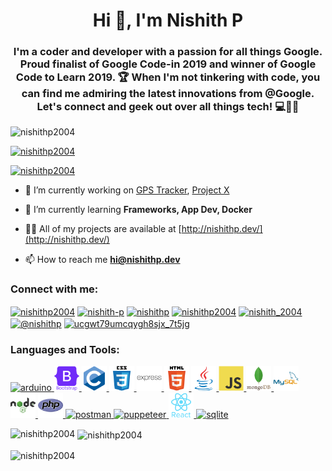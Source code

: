 <h1 align="center">Hi 👋, I'm Nishith P</h1>
<h3 align="center">I'm a coder and developer with a passion for all things Google. Proud finalist of Google Code-in 2019 and winner of Google Code to Learn 2019. 🏆 When I'm not tinkering with code, you can find me admiring the latest innovations from @Google. Let's connect and geek out over all things tech! 💻👨‍💻</h3>

<p align="left"> <img src="https://komarev.com/ghpvc/?username=nishithp2004&label=Profile%20views&color=0e75b6&style=flat" alt="nishithp2004" /> </p>

<p align="left"> <a href="https://github.com/ryo-ma/github-profile-trophy"><img src="https://github-profile-trophy.vercel.app/?username=nishithp2004" alt="nishithp2004" /></a> </p>

<p align="left"> <a href="https://twitter.com/nishithp2004" target="blank"><img src="https://img.shields.io/twitter/follow/nishithp2004?logo=twitter&style=for-the-badge" alt="nishithp2004" /></a> </p>

- 🔭 I’m currently working on [GPS Tracker](https://github.com/NishithP2004/GPS_Tracker), [Project X](https://projectx.nishithp.dev)

- 🌱 I’m currently learning **Frameworks, App Dev, Docker**

- 👨‍💻 All of my projects are available at [http://nishithp.dev/](http://nishithp.dev/)

- 📫 How to reach me **hi@nishithp.dev**

<h3 align="left">Connect with me:</h3>
<p align="left">
<a href="https://twitter.com/nishithp2004" target="blank"><img align="center" src="https://raw.githubusercontent.com/rahuldkjain/github-profile-readme-generator/master/src/images/icons/Social/twitter.svg" alt="nishithp2004" height="30" width="40" /></a>
<a href="https://linkedin.com/in/nishith-p" target="blank"><img align="center" src="https://raw.githubusercontent.com/rahuldkjain/github-profile-readme-generator/master/src/images/icons/Social/linked-in-alt.svg" alt="nishith-p" height="30" width="40" /></a>
<a href="https://kaggle.com/nishithp" target="blank"><img align="center" src="https://raw.githubusercontent.com/rahuldkjain/github-profile-readme-generator/master/src/images/icons/Social/kaggle.svg" alt="nishithp" height="30" width="40" /></a>
<a href="https://fb.com/nishithp2004" target="blank"><img align="center" src="https://raw.githubusercontent.com/rahuldkjain/github-profile-readme-generator/master/src/images/icons/Social/facebook.svg" alt="nishithp2004" height="30" width="40" /></a>
<a href="https://instagram.com/nishith_2004" target="blank"><img align="center" src="https://raw.githubusercontent.com/rahuldkjain/github-profile-readme-generator/master/src/images/icons/Social/instagram.svg" alt="nishith_2004" height="30" width="40" /></a>
<a href="https://medium.com/@nishithp" target="blank"><img align="center" src="https://raw.githubusercontent.com/rahuldkjain/github-profile-readme-generator/master/src/images/icons/Social/medium.svg" alt="@nishithp" height="30" width="40" /></a>
<a href="https://www.youtube.com/c/ucgwt79umcqygh8sjx_7t5jg" target="blank"><img align="center" src="https://raw.githubusercontent.com/rahuldkjain/github-profile-readme-generator/master/src/images/icons/Social/youtube.svg" alt="ucgwt79umcqygh8sjx_7t5jg" height="30" width="40" /></a>
</p>

<h3 align="left">Languages and Tools:</h3>
<p align="left"> <a href="https://www.arduino.cc/" target="_blank" rel="noreferrer"> <img src="https://cdn.worldvectorlogo.com/logos/arduino-1.svg" alt="arduino" width="40" height="40"/> </a> <a href="https://getbootstrap.com" target="_blank" rel="noreferrer"> <img src="https://raw.githubusercontent.com/devicons/devicon/master/icons/bootstrap/bootstrap-plain-wordmark.svg" alt="bootstrap" width="40" height="40"/> </a> <a href="https://www.cprogramming.com/" target="_blank" rel="noreferrer"> <img src="https://raw.githubusercontent.com/devicons/devicon/master/icons/c/c-original.svg" alt="c" width="40" height="40"/> </a> <a href="https://www.w3schools.com/css/" target="_blank" rel="noreferrer"> <img src="https://raw.githubusercontent.com/devicons/devicon/master/icons/css3/css3-original-wordmark.svg" alt="css3" width="40" height="40"/> </a> <a href="https://expressjs.com" target="_blank" rel="noreferrer"> <img src="https://raw.githubusercontent.com/devicons/devicon/master/icons/express/express-original-wordmark.svg" alt="express" width="40" height="40"/> </a> <a href="https://www.w3.org/html/" target="_blank" rel="noreferrer"> <img src="https://raw.githubusercontent.com/devicons/devicon/master/icons/html5/html5-original-wordmark.svg" alt="html5" width="40" height="40"/> </a> <a href="https://www.java.com" target="_blank" rel="noreferrer"> <img src="https://raw.githubusercontent.com/devicons/devicon/master/icons/java/java-original.svg" alt="java" width="40" height="40"/> </a> <a href="https://developer.mozilla.org/en-US/docs/Web/JavaScript" target="_blank" rel="noreferrer"> <img src="https://raw.githubusercontent.com/devicons/devicon/master/icons/javascript/javascript-original.svg" alt="javascript" width="40" height="40"/> </a> <a href="https://www.mongodb.com/" target="_blank" rel="noreferrer"> <img src="https://raw.githubusercontent.com/devicons/devicon/master/icons/mongodb/mongodb-original-wordmark.svg" alt="mongodb" width="40" height="40"/> </a> <a href="https://www.mysql.com/" target="_blank" rel="noreferrer"> <img src="https://raw.githubusercontent.com/devicons/devicon/master/icons/mysql/mysql-original-wordmark.svg" alt="mysql" width="40" height="40"/> </a> <a href="https://nodejs.org" target="_blank" rel="noreferrer"> <img src="https://raw.githubusercontent.com/devicons/devicon/master/icons/nodejs/nodejs-original-wordmark.svg" alt="nodejs" width="40" height="40"/> </a> <a href="https://www.php.net" target="_blank" rel="noreferrer"> <img src="https://raw.githubusercontent.com/devicons/devicon/master/icons/php/php-original.svg" alt="php" width="40" height="40"/> </a> <a href="https://postman.com" target="_blank" rel="noreferrer"> <img src="https://www.vectorlogo.zone/logos/getpostman/getpostman-icon.svg" alt="postman" width="40" height="40"/> </a> <a href="https://github.com/puppeteer/puppeteer" target="_blank" rel="noreferrer"> <img src="https://www.vectorlogo.zone/logos/pptrdev/pptrdev-official.svg" alt="puppeteer" width="40" height="40"/> </a> <a href="https://reactjs.org/" target="_blank" rel="noreferrer"> <img src="https://raw.githubusercontent.com/devicons/devicon/master/icons/react/react-original-wordmark.svg" alt="react" width="40" height="40"/> </a> <a href="https://www.sqlite.org/" target="_blank" rel="noreferrer"> <img src="https://www.vectorlogo.zone/logos/sqlite/sqlite-icon.svg" alt="sqlite" width="40" height="40"/> </a> </p>

<p><img align="left" src="https://github-readme-stats.vercel.app/api/top-langs?username=nishithp2004&show_icons=true&locale=en&layout=compact" alt="nishithp2004" /></p>

<p>&nbsp;<img align="center" src="https://github-readme-stats.vercel.app/api?username=nishithp2004&show_icons=true&locale=en" alt="nishithp2004" /></p>

<p><img align="center" src="https://github-readme-streak-stats.herokuapp.com/?user=nishithp2004&" alt="nishithp2004" /></p>
